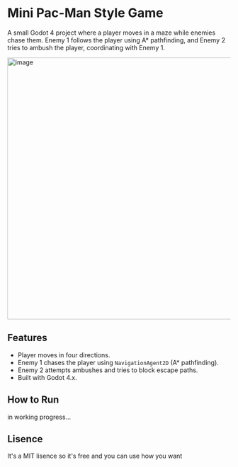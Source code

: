 # Mini Pac-Man Style Game

A small Godot 4 project where a player moves in a maze while enemies chase them. Enemy 1 follows the player using A* pathfinding, and Enemy 2 tries to ambush the player, coordinating with Enemy 1.

<img width="1104" height="592" alt="image" src="https://github.com/user-attachments/assets/dd1ab8d7-eac8-4620-b8d9-ffc42cd4363b" />


## Features

- Player moves in four directions.
- Enemy 1 chases the player using `NavigationAgent2D` (A* pathfinding).
- Enemy 2 attempts ambushes and tries to block escape paths.
- Built with Godot 4.x.

## How to Run
in working progress...

## Lisence

It's a MIT lisence so it's free and you can use how you want 
